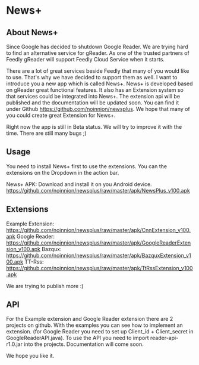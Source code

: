 News+
====================

About News+
-----------

Since Google has decided to shutdown Google Reader. We are trying hard to find an alternative service for gReader.
As one of the trusted partners of Feedly gReader will support Feedly Cloud Service when it starts.

There are a lot of great services beside Feedly that many of you would like to use. That's why we have decided to support them as well. I want to introduce you a new app which is called News+. News+ is developed based on gReader great functional features. It also has an Extension system so that services could be integrated into News+. The extension api will be published and the documentation will be updated soon. You can find it under Github https://github.com/noinnion/newsplus. We hope that many of you could create great Extension for News+. 

Right now the app is still in Beta status. We will try to improve it with the time. There are still many bugs ;)

Usage
------
You need to install News+ first to use the extensions. You can the extensions on the Dropdown in the action bar.

News+ APK: Download and install it on you Android device.
https://github.com/noinnion/newsplus/raw/master/apk/NewsPlus_v100.apk

Extensions
----------
Example Extension: https://github.com/noinnion/newsplus/raw/master/apk/CnnExtension_v100.apk
Google Reader: https://github.com/noinnion/newsplus/raw/master/apk/GoogleReaderExtension_v100.apk
Bazqux: https://github.com/noinnion/newsplus/raw/master/apk/BazquxExtension_v100.apk
TT-Rss: https://github.com/noinnion/newsplus/raw/master/apk/TtRssExtension_v100.apk

We are trying to publish more :)

API
---
For the Example extension and Google Reader extension there are 2 projects on github. With the examples you can see how to implement an extension. (for Google Reader you need to set up Client_id + Client_secret in GoogleReaderAPI.java). To use the API you need to import reader-api-r1.0.jar into the projects. Documentation will come soon.

We hope you like it.



